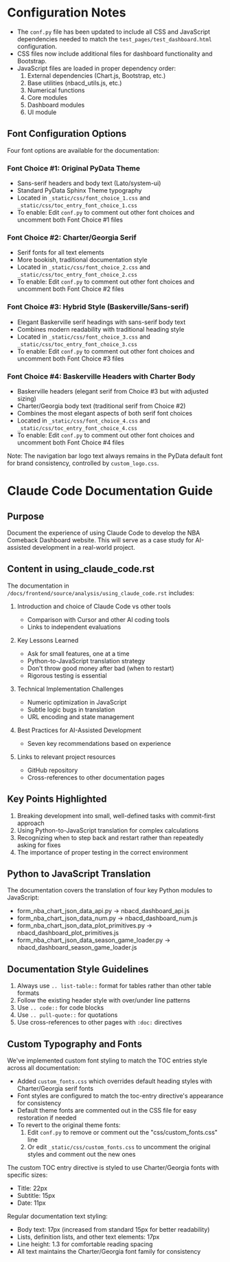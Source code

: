 # Configuration Notes

- The `conf.py` file has been updated to include all CSS and JavaScript dependencies needed to match the `test_pages/test_dashboard.html` configuration.
- CSS files now include additional files for dashboard functionality and Bootstrap.
- JavaScript files are loaded in proper dependency order:
  1. External dependencies (Chart.js, Bootstrap, etc.)
  2. Base utilities (nbacd_utils.js, etc.)
  3. Numerical functions
  4. Core modules
  5. Dashboard modules
  6. UI module

## Font Configuration Options

Four font options are available for the documentation:

### Font Choice #1: Original PyData Theme
- Sans-serif headers and body text (Lato/system-ui)
- Standard PyData Sphinx Theme typography
- Located in `_static/css/font_choice_1.css` and `_static/css/toc_entry_font_choice_1.css`
- To enable: Edit `conf.py` to comment out other font choices and uncomment both Font Choice #1 files

### Font Choice #2: Charter/Georgia Serif 
- Serif fonts for all text elements
- More bookish, traditional documentation style
- Located in `_static/css/font_choice_2.css` and `_static/css/toc_entry_font_choice_2.css`
- To enable: Edit `conf.py` to comment out other font choices and uncomment both Font Choice #2 files

### Font Choice #3: Hybrid Style (Baskerville/Sans-serif)
- Elegant Baskerville serif headings with sans-serif body text
- Combines modern readability with traditional heading style
- Located in `_static/css/font_choice_3.css` and `_static/css/toc_entry_font_choice_3.css`
- To enable: Edit `conf.py` to comment out other font choices and uncomment both Font Choice #3 files

### Font Choice #4: Baskerville Headers with Charter Body
- Baskerville headers (elegant serif from Choice #3 but with adjusted sizing)
- Charter/Georgia body text (traditional serif from Choice #2)
- Combines the most elegant aspects of both serif font choices
- Located in `_static/css/font_choice_4.css` and `_static/css/toc_entry_font_choice_4.css`
- To enable: Edit `conf.py` to comment out other font choices and uncomment both Font Choice #4 files

Note: The navigation bar logo text always remains in the PyData default font for brand consistency, controlled by `custom_logo.css`.

# Claude Code Documentation Guide

## Purpose
Document the experience of using Claude Code to develop the NBA Comeback Dashboard website. This will serve as a case study for AI-assisted development in a real-world project.

## Content in using_claude_code.rst
The documentation in `/docs/frontend/source/analysis/using_claude_code.rst` includes:

1. Introduction and choice of Claude Code vs other tools
   - Comparison with Cursor and other AI coding tools
   - Links to independent evaluations

2. Key Lessons Learned
   - Ask for small features, one at a time
   - Python-to-JavaScript translation strategy
   - Don't throw good money after bad (when to restart)
   - Rigorous testing is essential

3. Technical Implementation Challenges
   - Numeric optimization in JavaScript
   - Subtle logic bugs in translation
   - URL encoding and state management

4. Best Practices for AI-Assisted Development
   - Seven key recommendations based on experience

5. Links to relevant project resources
   - GitHub repository
   - Cross-references to other documentation pages

## Key Points Highlighted
1. Breaking development into small, well-defined tasks with commit-first approach
2. Using Python-to-JavaScript translation for complex calculations
3. Recognizing when to step back and restart rather than repeatedly asking for fixes
4. The importance of proper testing in the correct environment

## Python to JavaScript Translation
The documentation covers the translation of four key Python modules to JavaScript:
- form_nba_chart_json_data_api.py → nbacd_dashboard_api.js
- form_nba_chart_json_data_num.py → nbacd_dashboard_num.js
- form_nba_chart_json_data_plot_primitives.py → nbacd_dashboard_plot_primitives.js
- form_nba_chart_json_data_season_game_loader.py → nbacd_dashboard_season_game_loader.js

## Documentation Style Guidelines
1. Always use `.. list-table::` format for tables rather than other table formats
2. Follow the existing header style with over/under line patterns
3. Use `.. code::` for code blocks
4. Use `.. pull-quote::` for quotations
5. Use cross-references to other pages with `:doc:` directives

## Custom Typography and Fonts
We've implemented custom font styling to match the TOC entries style across all documentation:

- Added `custom_fonts.css` which overrides default heading styles with Charter/Georgia serif fonts
- Font styles are configured to match the toc-entry directive's appearance for consistency
- Default theme fonts are commented out in the CSS file for easy restoration if needed
- To revert to the original theme fonts:
  1. Edit `conf.py` to remove or comment out the "css/custom_fonts.css" line
  2. Or edit `_static/css/custom_fonts.css` to uncomment the original styles and comment out the new ones

The custom TOC entry directive is styled to use Charter/Georgia fonts with specific sizes:
- Title: 22px
- Subtitle: 15px
- Date: 11px

Regular documentation text styling:
- Body text: 17px (increased from standard 15px for better readability)
- Lists, definition lists, and other text elements: 17px
- Line height: 1.3 for comfortable reading spacing
- All text maintains the Charter/Georgia font family for consistency